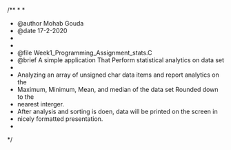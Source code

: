 /**
 *
 *
 * @author Mohab Gouda
 * @date   17-2-2020
 * 
 *
 * @file Week1_Programming_Assignment_stats.C
 * @brief A simple application That Perform statistical analytics on data set
 *
 * Analyzing an array of unsigned char data items and report analytics on the 
 * Maximum, Minimum, Mean, and median of the data set Rounded down to the 
 * nearest interger.
 * After analysis and sorting is doen, data will be printed on the screen in 
 * nicely formatted presentation.
 *
 */
